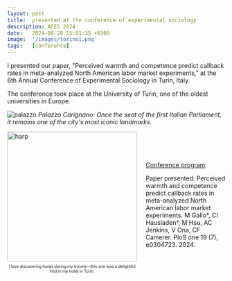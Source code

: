 ```yaml
---
layout: post
title:  presented at the conference of experimental sociology
description: ACES 2024
date:   2024-08-28 15:01:35 +0300
image:  '/images/torino1.png'
tags:   [conference]
---
```


I presented our paper, "Perceived warmth and competence predict callback rates in meta-analyzed North American labor market experiments," at the 6th Annual Conference of Experimental Sociology in Turin, Italy.

The conference took place at the University of Turin, one of the oldest universities in Europe.

![palazzo]({{site.baseurl}}/images/torino4.png#wide)
*Palazzo Carignano: Once the seat of the first Italian Parliament, it remains one of the city's most iconic landmarks.*

<div style="display: flex; align-items: center;">
    <div style="flex: 1; margin-right: 20px;">
        <img src="{{site.baseurl}}/images/torino2.png" alt="harp" style="width: 300px;">
        <p style="text-align: center; font-size: 0.65em; margin-top: 5px;">I love discovering harps during my travels—this one was a delightful find in my hotel in Turin.</p>
    </div>
    <div style="flex: 2;">
        <p><a href="https://drive.google.com/file/d/1K-br2HQ5LEUAfnR0NjLzGuhOcEmO8feV/view">Conference program</a></p>
        <p>Paper presented: Perceived warmth and competence predict callback rates in meta-analyzed North American labor market experiments. M Gallo*, CI Hausladen*, M Hsu, AC Jenkins, V Ona, CF Camerer. PloS one 19 (7), e0304723. 2024.</p>
    </div>
</div>




